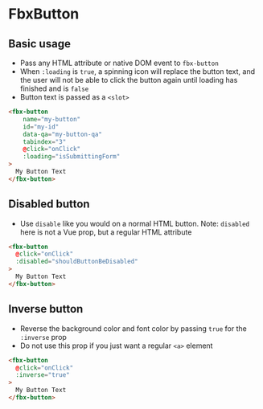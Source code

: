 # FbxButton

## Basic usage
- Pass any HTML attribute or native DOM event to `fbx-button`
- When `:loading` is `true`, a spinning icon will replace the button text, and the user will not be able to click the button again until loading has finished and is `false`
- Button text is passed as a `<slot>`

```html
<fbx-button
    name="my-button"
    id="my-id"
    data-qa="my-button-qa"
    tabindex="3"
    @click="onClick"
    :loading="isSubmittingForm"
>
  My Button Text
</fbx-button>
```

## Disabled button

- Use `disable` like you would on a normal HTML button. Note: `disabled` here is not a Vue prop, but a regular HTML attribute

```html
<fbx-button
  @click="onClick"
  :disabled="shouldButtonBeDisabled"
>
  My Button Text
</fbx-button>
```

## Inverse button

- Reverse the background color and font color by passing `true` for the `:inverse` prop
- Do not use this prop if you just want a regular `<a>` element

```html
<fbx-button
  @click="onClick"
  :inverse="true"
>
  My Button Text
</fbx-button>
```
